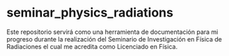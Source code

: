 # seminar_physics_radiations
Este repositorio servirá como una herramienta de documentación para mi progreso durante la realización del Seminario de Investigación en Física de Radiaciones el cual me acredita como Licenciado en Física. 
